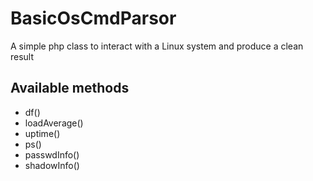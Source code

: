 # BasicOsCmdParsor
A simple php class to interact with a Linux system and produce a clean result

## Available methods
* df()
* loadAverage()
* uptime()
* ps()
* passwdInfo()
* shadowInfo()
